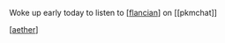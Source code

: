 Woke up early today to listen to [[flancian]] on [[pkmchat]]

[[aether]]

[//begin]: # "Autogenerated link references for markdown compatibility"
[flancian]: flancian.md "flancian"
[aether]: aether.md "aether"
[//end]: # "Autogenerated link references"